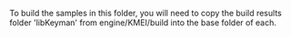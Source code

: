 To build the samples in this folder, you will need to copy the build results folder 'libKeyman' from engine/KMEI/build 
into the base folder of each.

